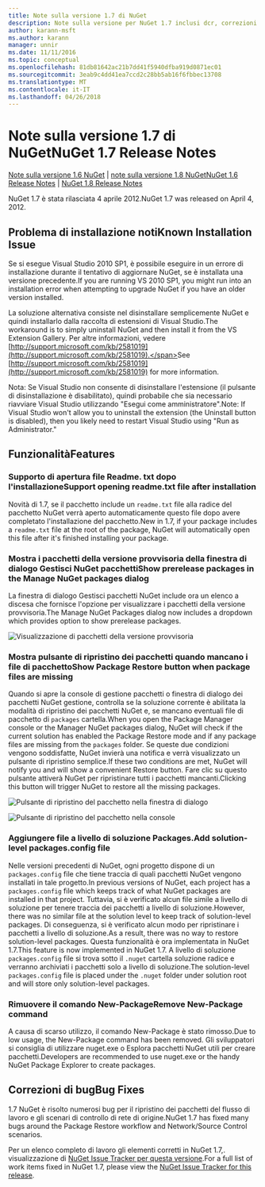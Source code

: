 ```yaml
---
title: Note sulla versione 1.7 di NuGet
description: Note sulla versione per NuGet 1.7 inclusi dcr, correzioni di bug, le funzionalità aggiunte e problemi noti.
author: karann-msft
ms.author: karann
manager: unnir
ms.date: 11/11/2016
ms.topic: conceptual
ms.openlocfilehash: 81db81642ac21b7dd41f5940dfba919d0871ec01
ms.sourcegitcommit: 3eab9c4dd41ea7ccd2c28bb5ab16f6fbbec13708
ms.translationtype: MT
ms.contentlocale: it-IT
ms.lasthandoff: 04/26/2018
---
```

# <a name="nuget-17-release-notes"></a><span data-ttu-id="1679f-103">Note sulla versione 1.7 di NuGet</span><span class="sxs-lookup"><span data-stu-id="1679f-103">NuGet 1.7 Release Notes</span></span>

<span data-ttu-id="1679f-104">[Note sulla versione 1.6 NuGet](../release-notes/nuget-1.6.md) | [note sulla versione 1.8 NuGet](../release-notes/nuget-1.8.md)</span><span class="sxs-lookup"><span data-stu-id="1679f-104">[NuGet 1.6 Release Notes](../release-notes/nuget-1.6.md) | [NuGet 1.8 Release Notes](../release-notes/nuget-1.8.md)</span></span>

<span data-ttu-id="1679f-105">NuGet 1.7 è stata rilasciata 4 aprile 2012.</span><span class="sxs-lookup"><span data-stu-id="1679f-105">NuGet 1.7 was released on April 4, 2012.</span></span>

## <a name="known-installation-issue"></a><span data-ttu-id="1679f-106">Problema di installazione noti</span><span class="sxs-lookup"><span data-stu-id="1679f-106">Known Installation Issue</span></span>
<span data-ttu-id="1679f-107">Se si esegue Visual Studio 2010 SP1, è possibile eseguire in un errore di installazione durante il tentativo di aggiornare NuGet, se è installata una versione precedente.</span><span class="sxs-lookup"><span data-stu-id="1679f-107">If you are running VS 2010 SP1, you might run into an installation error when attempting to upgrade NuGet if you have an older version installed.</span></span>

<span data-ttu-id="1679f-108">La soluzione alternativa consiste nel disinstallare semplicemente NuGet e quindi installarlo dalla raccolta di estensioni di Visual Studio.</span><span class="sxs-lookup"><span data-stu-id="1679f-108">The workaround is to simply uninstall NuGet and then install it from the VS Extension Gallery.</span></span>  <span data-ttu-id="1679f-109">Per altre informazioni, vedere [http://support.microsoft.com/kb/2581019](http://support.microsoft.com/kb/2581019).</span><span class="sxs-lookup"><span data-stu-id="1679f-109">See [http://support.microsoft.com/kb/2581019](http://support.microsoft.com/kb/2581019) for more information.</span></span>

<span data-ttu-id="1679f-110">Nota: Se Visual Studio non consente di disinstallare l'estensione (il pulsante di disinstallazione è disabilitato), quindi probabile che sia necessario riavviare Visual Studio utilizzando "Esegui come amministratore".</span><span class="sxs-lookup"><span data-stu-id="1679f-110">Note: If Visual Studio won't allow you to uninstall the extension (the Uninstall button is disabled), then you likely need to restart Visual Studio using "Run as Administrator."</span></span>

## <a name="features"></a><span data-ttu-id="1679f-111">Funzionalità</span><span class="sxs-lookup"><span data-stu-id="1679f-111">Features</span></span>

### <a name="support-opening-readmetxt-file-after-installation"></a><span data-ttu-id="1679f-112">Supporto di apertura file Readme. txt dopo l'installazione</span><span class="sxs-lookup"><span data-stu-id="1679f-112">Support opening readme.txt file after installation</span></span>
<span data-ttu-id="1679f-113">Novità di 1.7, se il pacchetto include un `readme.txt` file alla radice del pacchetto NuGet verrà aperto automaticamente questo file dopo avere completato l'installazione del pacchetto.</span><span class="sxs-lookup"><span data-stu-id="1679f-113">New in 1.7, if your package includes a `readme.txt` file at the root of the package, NuGet will automatically open this file after it's finished installing your package.</span></span>

### <a name="show-prerelease-packages-in-the-manage-nuget-packages-dialog"></a><span data-ttu-id="1679f-114">Mostra i pacchetti della versione provvisoria della finestra di dialogo Gestisci NuGet pacchetti</span><span class="sxs-lookup"><span data-stu-id="1679f-114">Show prerelease packages in the Manage NuGet packages dialog</span></span>
<span data-ttu-id="1679f-115">La finestra di dialogo Gestisci pacchetti NuGet include ora un elenco a discesa che fornisce l'opzione per visualizzare i pacchetti della versione provvisoria.</span><span class="sxs-lookup"><span data-stu-id="1679f-115">The Manage NuGet Packages dialog now includes a dropdown which provides option to show prerelease packages.</span></span>

![Visualizzazione di pacchetti della versione provvisoria](./media/prerelease-dropdown.png)

### <a name="show-package-restore-button-when-package-files-are-missing"></a><span data-ttu-id="1679f-117">Mostra pulsante di ripristino dei pacchetti quando mancano i file di pacchetto</span><span class="sxs-lookup"><span data-stu-id="1679f-117">Show Package Restore button when package files are missing</span></span>
<span data-ttu-id="1679f-118">Quando si apre la console di gestione pacchetti o finestra di dialogo dei pacchetti NuGet gestione, controlla se la soluzione corrente è abilitata la modalità di ripristino dei pacchetti NuGet e, se mancano eventuali file di pacchetto di `packages` cartella.</span><span class="sxs-lookup"><span data-stu-id="1679f-118">When you open the Package Manager console or the Manager NuGet packages dialog, NuGet will check if the current solution has enabled the Package Restore mode and if any package files are missing from the `packages` folder.</span></span> <span data-ttu-id="1679f-119">Se queste due condizioni vengono soddisfatte, NuGet invierà una notifica e verrà visualizzato un pulsante di ripristino semplice.</span><span class="sxs-lookup"><span data-stu-id="1679f-119">If these two conditions are met, NuGet will notify you and will show a convenient Restore button.</span></span> <span data-ttu-id="1679f-120">Fare clic su questo pulsante attiverà NuGet per ripristinare tutti i pacchetti mancanti.</span><span class="sxs-lookup"><span data-stu-id="1679f-120">Clicking this button will trigger NuGet to restore all the missing packages.</span></span>

![Pulsante di ripristino del pacchetto nella finestra di dialogo](./media/packagerestore-dialog.png)

![Pulsante di ripristino del pacchetto nella console](./media/packagerestore-console.png)

### <a name="add-solution-level-packagesconfig-file"></a><span data-ttu-id="1679f-123">Aggiungere file a livello di soluzione Packages.</span><span class="sxs-lookup"><span data-stu-id="1679f-123">Add solution-level packages.config file</span></span>
<span data-ttu-id="1679f-124">Nelle versioni precedenti di NuGet, ogni progetto dispone di un `packages.config` file che tiene traccia di quali pacchetti NuGet vengono installati in tale progetto.</span><span class="sxs-lookup"><span data-stu-id="1679f-124">In previous versions of NuGet, each project has a `packages.config` file which keeps track of what NuGet packages are installed in that project.</span></span> <span data-ttu-id="1679f-125">Tuttavia, si è verificato alcun file simile a livello di soluzione per tenere traccia dei pacchetti a livello di soluzione.</span><span class="sxs-lookup"><span data-stu-id="1679f-125">However, there was no similar file at the solution level to keep track of solution-level packages.</span></span> <span data-ttu-id="1679f-126">Di conseguenza, si è verificato alcun modo per ripristinare i pacchetti a livello di soluzione.</span><span class="sxs-lookup"><span data-stu-id="1679f-126">As a result, there was no way to restore solution-level packages.</span></span>
<span data-ttu-id="1679f-127">Questa funzionalità è ora implementata in NuGet 1.7.</span><span class="sxs-lookup"><span data-stu-id="1679f-127">This feature is now implemented in NuGet 1.7.</span></span> <span data-ttu-id="1679f-128">A livello di soluzione `packages.config` file si trova sotto il `.nuget` cartella soluzione radice e verranno archiviati i pacchetti solo a livello di soluzione.</span><span class="sxs-lookup"><span data-stu-id="1679f-128">The solution-level `packages.config` file is placed under the `.nuget` folder under solution root and will store only solution-level packages.</span></span>

### <a name="remove-new-package-command"></a><span data-ttu-id="1679f-129">Rimuovere il comando New-Package</span><span class="sxs-lookup"><span data-stu-id="1679f-129">Remove New-Package command</span></span>
<span data-ttu-id="1679f-130">A causa di scarso utilizzo, il comando New-Package è stato rimosso.</span><span class="sxs-lookup"><span data-stu-id="1679f-130">Due to low usage, the New-Package command has been removed.</span></span> <span data-ttu-id="1679f-131">Gli sviluppatori si consiglia di utilizzare nuget.exe o Esplora pacchetti NuGet utili per creare pacchetti.</span><span class="sxs-lookup"><span data-stu-id="1679f-131">Developers are recommended to use nuget.exe or the handy NuGet Package Explorer to create packages.</span></span>

## <a name="bug-fixes"></a><span data-ttu-id="1679f-132">Correzioni di bug</span><span class="sxs-lookup"><span data-stu-id="1679f-132">Bug Fixes</span></span>
<span data-ttu-id="1679f-133">1.7 NuGet è risolto numerosi bug per il ripristino dei pacchetti del flusso di lavoro e gli scenari di controllo di rete di origine.</span><span class="sxs-lookup"><span data-stu-id="1679f-133">NuGet 1.7 has fixed many bugs around the Package Restore workflow and Network/Source Control scenarios.</span></span>

<span data-ttu-id="1679f-134">Per un elenco completo di lavoro gli elementi corretti in NuGet 1.7,. visualizzazione di [NuGet Issue Tracker per questa versione](http://nuget.codeplex.com/workitem/list/advanced?keyword=&status=Closed&type=All&priority=All&release=NuGet%201.7&assignedTo=All&component=All&sortField=Votes&sortDirection=Descending&page=0).</span><span class="sxs-lookup"><span data-stu-id="1679f-134">For a full list of work items fixed in NuGet 1.7, please view the [NuGet Issue Tracker for this release](http://nuget.codeplex.com/workitem/list/advanced?keyword=&status=Closed&type=All&priority=All&release=NuGet%201.7&assignedTo=All&component=All&sortField=Votes&sortDirection=Descending&page=0).</span></span>
